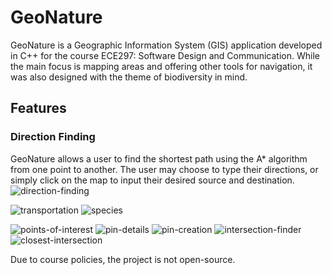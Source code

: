 # GeoNature

GeoNature is a Geographic Information System (GIS) application developed in C++ for the course ECE297: Software Design and Communication. While the main focus is mapping areas and offering other tools for navigation, it was also designed with the theme of biodiversity in mind. 

## Features
### Direction Finding
GeoNature allows a user to find the shortest path using the A* algorithm from one point to another. The user may choose to type their directions, or simply click on the map to input their desired source and destination. 
![direction-finding](https://github.com/user-attachments/assets/1925f66e-5941-491c-88ef-02d43a5f7481)



![transportation](https://github.com/user-attachments/assets/48ccabb8-7c63-4f3d-a1f4-6e8224b3f312)
![species](https://github.com/user-attachments/assets/cba2844f-ed96-4c91-b1d8-d07074168e1b)

![points-of-interest](https://github.com/user-attachments/assets/1a453364-1e36-4da7-8717-99a74e8161a9)
![pin-details](https://github.com/user-attachments/assets/d9ce2df5-d91e-4ff0-927d-9d143a2eb3ca)
![pin-creation](https://github.com/user-attachments/assets/19a07558-ead0-4c4e-a69f-86aab736363e)
![intersection-finder](https://github.com/user-attachments/assets/da58bda6-4442-4ede-bbb3-1ece701d5a54)
![closest-intersection](https://github.com/user-attachments/assets/924c558c-3ae3-475c-95d9-6f64ee551063)

Due to course policies, the project is not open-source.
